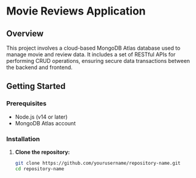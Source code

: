 # Movie Reviews Application

## Overview

This project involves a cloud-based MongoDB Atlas database used to manage movie and review data. It includes a set of RESTful APIs for performing CRUD operations, ensuring secure data transactions between the backend and frontend.

## Getting Started

### Prerequisites

- Node.js (v14 or later)
- MongoDB Atlas account

### Installation

1. **Clone the repository:**

   ```bash
   git clone https://github.com/yourusername/repository-name.git
   cd repository-name
